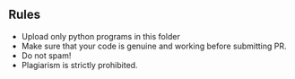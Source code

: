 ## Rules
* Upload only python programs in this folder
* Make sure that your code is genuine and working before submitting PR.
* Do not spam!
* Plagiarism is strictly prohibited.